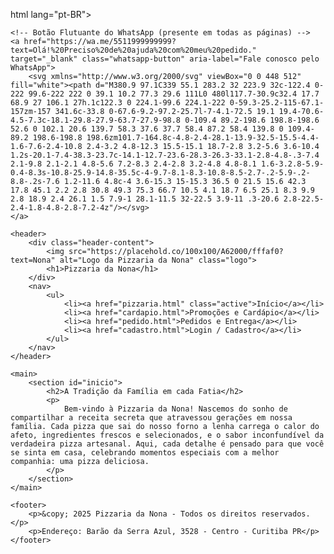html lang="pt-BR">
<head>
    <meta charset="UTF-8">
    <meta name="viewport" content="width=device-width, initial-scale=1.0">
    <title>Pizzaria da Nona - Início</title>
    <!-- Link para a folha de estilo CSS externa -->
    <link rel="stylesheet" href="style.css">
    <!-- Google Fonts -->
    <link rel="preconnect" href="https://fonts.googleapis.com">
    <link rel="preconnect" href="https://fonts.gstatic.com" crossorigin>
    <link href="https://fonts.googleapis.com/css2?family=Lora:wght@400;700&family=Montserrat:wght@400;500;700&display=swap" rel="stylesheet">
</head>
<body>

    <!-- Botão Flutuante do WhatsApp (presente em todas as páginas) -->
    <a href="https://wa.me/5511999999999?text=Olá!%20Preciso%20de%20ajuda%20com%20meu%20pedido." target="_blank" class="whatsapp-button" aria-label="Fale conosco pelo WhatsApp">
        <svg xmlns="http://www.w3.org/2000/svg" viewBox="0 0 448 512" fill="white"><path d="M380.9 97.1C339 55.1 283.2 32 223.9 32c-122.4 0-222 99.6-222 222 0 39.1 10.2 77.3 29.6 111L0 480l117.7-30.9c32.4 17.7 68.9 27 106.1 27h.1c122.3 0 224.1-99.6 224.1-222 0-59.3-25.2-115-67.1-157zm-157 341.6c-33.8 0-67.6-9.2-97.2-25.7l-7-4.1-72.5 19.1 19.4-70.6-4.5-7.3c-18.1-29.8-27.9-63.7-27.9-98.8 0-109.4 89.2-198.6 198.8-198.6 52.6 0 102.1 20.6 139.7 58.3 37.6 37.7 58.4 87.2 58.4 139.8 0 109.4-89.2 198.6-198.8 198.6zm101.7-164.8c-4.8-2.4-28.1-13.9-32.5-15.5-4.4-1.6-7.6-2.4-10.8 2.4-3.2 4.8-12.3 15.5-15.1 18.7-2.8 3.2-5.6 3.6-10.4 1.2s-20.1-7.4-38.3-23.7c-14.1-12.7-23.6-28.3-26.3-33.1-2.8-4.8-.3-7.4 2.1-9.8 2.1-2.1 4.8-5.6 7.2-8.3 2.4-2.8 3.2-4.8 4.8-8.1 1.6-3.2.8-5.9-0.4-8.3s-10.8-25.9-14.8-35.5c-4-9.7-8.1-8.3-10.8-8.5-2.7-.2-5.9-.2-8.8-.2s-7.6 1.2-11.6 4.8c-4 3.6-15.3 15-15.3 36.5 0 21.5 15.6 42.3 17.8 45.1 2.2 2.8 30.8 49.3 75.3 66.7 10.5 4.1 18.7 6.5 25.1 8.3 9.9 2.8 18.9 2.4 26.1 1.5 7.9-1 28.1-11.5 32-22.5 3.9-11 .3-20.6 2.8-22.5-2.4-1.8-4.8-2.8-7.2-4z"/></svg>
    </a>

    <header>
        <div class="header-content">
            <img src="https://placehold.co/100x100/A62000/fffaf0?text=Nona" alt="Logo da Pizzaria da Nona" class="logo">
            <h1>Pizzaria da Nona</h1>
        </div>
        <nav>
            <ul>
                <li><a href="pizzaria.html" class="active">Início</a></li>
                <li><a href="cardapio.html">Promoções e Cardápio</a></li>
                <li><a href="pedido.html">Pedidos e Entrega</a></li>
                <li><a href="cadastro.html">Login / Cadastro</a></li>
            </ul>
        </nav>
    </header>

    <main>
        <section id="inicio">
            <h2>A Tradição da Família em cada Fatia</h2>
            <p>
                Bem-vindo à Pizzaria da Nona! Nascemos do sonho de compartilhar a receita secreta que atravessou gerações em nossa família. Cada pizza que sai do nosso forno a lenha carrega o calor do afeto, ingredientes frescos e selecionados, e o sabor inconfundível da verdadeira pizza artesanal. Aqui, cada detalhe é pensado para que você se sinta em casa, celebrando momentos especiais com a melhor companhia: uma pizza deliciosa.
            </p>
        </section>
    </main>

    <footer>
        <p>&copy; 2025 Pizzaria da Nona - Todos os direitos reservados.</p>
        <p>Endereço: Barão da Serra Azul, 3528 - Centro - Curitiba PR</p>
    </footer>

</body>
</html>
